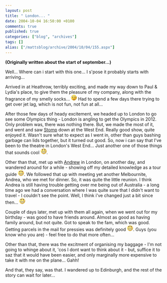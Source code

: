 ```yaml
---
layout: post
title: " London... "
date: 2004-10-04 16:50:00 +0100
comments: true
published: true
categories: ["blog", "archives"]
tags: []
alias: ["/mattsblog/archive/2004/10/04/155.aspx"]
---
```

<!-- more -->

<P><STRONG>(Originally written about the start of september...)</STRONG></P>
 <P>Well... Where can i start with this one... I s'pose it probably starts with arriving...</P>
 <P>Arrived in at Heathrow, terribly exciting, and made my way down to Paul &amp; Lydia's place, to give them the pleasure of my company, along with the fragrance of my smelly socks... <IMG alt=":D" class="emoticon" src="/images/emotions/emotion-1.gif"> Had to spend a few days there trying to get over jet lag, which is not fun, not fun at all...</P>
 <P>After those few days of heady excitement, we headed up to London to go see some Olympics thing - London is angling to get the Olympics in 2012. Only problem was, there was nothing there. But, we made the most of it, and went and saw <A href="http://www.stomponline.com/">Stomp</A> down at the West End. Really good show, quite enjoyed it. Wasn't sure what to expect as I went in, other than guys bashing garbage can lids together, but it turned out good. So, now i can say that I've been to the theatre in London's West End... Just another one of those things that sounds cool <IMG alt=":D" class="emoticon" src="/images/emotions/emotion-2.gif">.</P>
 <P>Other than that, met up with <A href="http://biscuit-rant.blogspot.com/">Andrew</A> in London, on another day, and wandered around for a while - showing off my detailed knowledge as a tour guide <IMG alt=":D" class="emoticon" src="/images/emotions/emotion-2.gif">. We followed that up with meeting yet another Melbournite, Andrea, who we met for dinner. So, it was quite the little reunion. I think Andrea is still having trouble getting over me being out of Australia - a long time ago we had a conversation where I was quite sure that I didn't want to travel - I couldn't see the point. Well, I think i've changed just a bit since then... <IMG alt=":D" class="emoticon" src="/images/emotions/emotion-2.gif"> 
 <P>Couple of days later, met up with them all again, when we went out for my birthday - was good to have friends around. Almost as good as having family around, but not quite. Got to speak to the fam, which was good. Getting parcels in the mail for pressies was definitely good <IMG alt=":D" class="emoticon" src="/images/emotions/emotion-2.gif">. Guys (you know who you are) - feel free to do that more often... 
 <P>Other than that, there was the excitment of organising my baggage&nbsp;- I'm not going to whinge about it, 'cos I dont want to think about it - but, suffice it to saz that it would have been easier, and only marginally more expensive to take it with me on the plane... Gahh! 
 <P>And that, they say, was that. I wandered up to Edinburgh, and the rest of the story can wait for later...</P>
